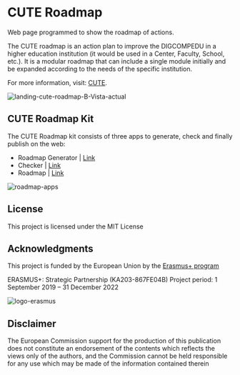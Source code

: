 # CUTE Roadmap
Web page programmed to show  the roadmap of actions.

The CUTE roadmap is an action plan to improve the DIGCOMPEDU in a higher education institution (it would be used in a Center, Faculty, School, etc.). It is a modular roadmap that can include a single module initially and be expanded according to the needs of the specific institution.

For more information, visit: [CUTE](https://cute.ku.dk/).

![landing-cute-roadmap-B-Vista-actual](https://user-images.githubusercontent.com/91458022/169350938-219504f1-65d5-4b09-96fd-ed0c923226d9.jpg)


## CUTE Roadmap Kit
The CUTE Roadmap kit consists of three apps to generate, check and finally publish on the web:


- Roadmap Generator  | [Link](https://github.com/handolab/roadmap-generator)
- Checker  | [Link](https://github.com/handolab/roadmap-checker)
- Roadmap  | [Link](https://github.com/handolab/roadmap-cute)

![roadmap-apps](https://user-images.githubusercontent.com/91458022/169512277-12e1ed22-e58a-405b-bb8c-80f56008baf5.jpg)


## License
This project is licensed under the MIT License

## Acknowledgments
This project is funded by the European Union by the [Erasmus+ program](https://erasmus-plus.ec.europa.eu/)

ERASMUS+: Strategic Partnership (KA203-867FE04B)
Project period: 1 September 2019 – 31 December 2022


![logo-erasmus](https://user-images.githubusercontent.com/91458022/170667122-5acf85b0-1978-416f-a59e-27f7a7b86094.png)

## Disclaimer
The European Commission support for the production of this publication does not constitute an endorsement of the contents which reflects the views only of the authors, and the Commission cannot be held responsible for any use which may be made of the information contained therein
